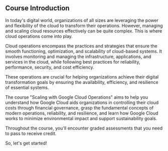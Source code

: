## Course Introduction

In today's digital world, organizations of all sizes are leveraging the power and flexibility of the cloud to transform their operations. However, managing and scaling cloud resources effectively can be quite complex. This is where cloud operations come into play.

Cloud operations encompass the practices and strategies that ensure the smooth functioning, optimization, and scalability of cloud-based systems. It involves monitoring and managing the infrastructure, applications, and services in the cloud, while following best practices for reliability, performance, security, and cost efficiency.

These operations are crucial for helping organizations achieve their digital transformation goals by ensuring the availability, efficiency, and resilience of essential systems. 

The course "Scaling with Google Cloud Operations" aims to help you understand how Google Cloud aids organizations in controlling their cloud costs through financial governance, grasp the fundamental concepts of modern operations, reliability, and resilience, and learn how Google Cloud works to minimize environmental impact and support sustainability goals.

Throughout the course, you'll encounter graded assessments that you need to pass to receive credit. 

So, let's get started!